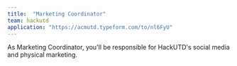 ```yaml
---
title:  "Marketing Coordinator"
team: hackutd
application: "https://acmutd.typeform.com/to/nl6FyU"
---
```

As Marketing Coordinator, you'll be responsible for HackUTD's social media and physical marketing. 
